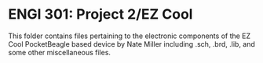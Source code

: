 # ENGI 301: Project 2/EZ Cool

This folder contains files pertaining to the electronic components of the EZ Cool PocketBeagle based device by Nate Miller including .sch, .brd, .lib, and some other miscellaneous files.
